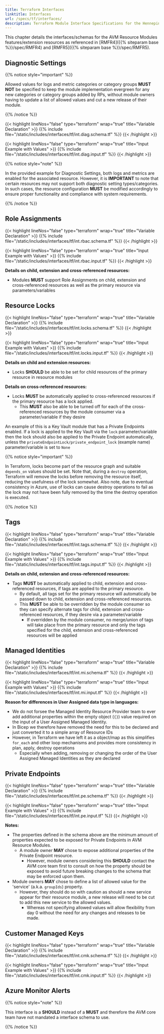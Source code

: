 ```yaml
---
title: Terraform Interfaces
linktitle: Interfaces
url: /specs/tf/interfaces/
description: Terraform Module Interface Specifications for the Hennepin Verified Modules (AVM) program
---
```


This chapter details the interfaces/schemas for the AVM Resource Modules features/extension resources as referenced in [RMFR4]({{% siteparam base %}}/spec/RMFR4) and [RMFR5]({{% siteparam base %}}/spec/RMFR5).

## Diagnostic Settings

{{% notice style="important" %}}

Allowed values for logs and metric categories or category groups **MUST NOT** be specified to keep the module implementation evergreen for any new categories or category groups added by RPs, without module owners having to update a list of allowed values and cut a new release of their module.

{{% /notice %}}

{{< highlight lineNos="false" type="terraform" wrap="true" title="Variable Declaration" >}}
  {{% include file="/static/includes/interfaces/tf/int.diag.schema.tf" %}}
{{< /highlight >}}

{{< highlight lineNos="false" type="terraform" wrap="true" title="Input Example with Values" >}}
  {{% include file="/static/includes/interfaces/tf/int.diag.input.tf" %}}
{{< /highlight >}}

{{% notice style="note" %}}

In the provided example for Diagnostic Settings, both logs and metrics are enabled for the associated resource. However, it is **IMPORTANT** to note that certain resources may not support both diagnostic setting types/categories. In such cases, the resource configuration **MUST** be modified accordingly to ensure proper functionality and compliance with system requirements.

{{% /notice %}}

## Role Assignments

{{< highlight lineNos="false" type="terraform" wrap="true" title="Variable Declaration" >}}
  {{% include file="/static/includes/interfaces/tf/int.rbac.schema.tf" %}}
{{< /highlight >}}

{{< highlight lineNos="false" type="terraform" wrap="true" title="Input Example with Values" >}}
  {{% include file="/static/includes/interfaces/tf/int.rbac.input.tf" %}}
{{< /highlight >}}

**Details on child, extension and cross-referenced resources:**

- Modules **MUST** support Role Assignments on child, extension and cross-referenced resources as well as the primary resource via parameters/variables

## Resource Locks

{{< highlight lineNos="false" type="terraform" wrap="true" title="Variable Declaration" >}}
  {{% include file="/static/includes/interfaces/tf/int.locks.schema.tf" %}}
{{< /highlight >}}

{{< highlight lineNos="false" type="terraform" wrap="true" title="Input Example with Values" >}}
  {{% include file="/static/includes/interfaces/tf/int.locks.input.tf" %}}
{{< /highlight >}}

**Details on child and extension resources:**

- Locks **SHOULD** be able to be set for child resources of the primary resource in resource modules

**Details on cross-referenced resources:**

- Locks **MUST** be automatically applied to cross-referenced resources if the primary resource has a lock applied.
  - This **MUST** also be able to be turned off for each of the cross-referenced resources by the module consumer via a parameter/variable if they desire

An example of this is a Key Vault module that has a Private Endpoints enabled. If a lock is applied to the Key Vault via the `lock` parameter/variable then the lock should also be applied to the Private Endpoint automatically, unless the `privateEndpointLock/private_endpoint_lock` (example name) parameter/variable is set to `None`

{{% notice style="important" %}}

In Terraform, locks become part of the resource graph and suitable `depends_on` values should be set. Note that, during a `destroy` operation, Terraform will remove the locks before removing the resource itself, reducing the usefulness of the lock somewhat. Also note, due to eventual consistency in Azure, use of locks can cause destroy operations to fail as the lock may not have been fully removed by the time the destroy operation is executed.

{{% /notice %}}

## Tags

{{< highlight lineNos="false" type="terraform" wrap="true" title="Variable Declaration" >}}
  {{% include file="/static/includes/interfaces/tf/int.tags.schema.tf" %}}
{{< /highlight >}}

{{< highlight lineNos="false" type="terraform" wrap="true" title="Input Example with Values" >}}
  {{% include file="/static/includes/interfaces/tf/int.tags.input.tf" %}}
{{< /highlight >}}

**Details on child, extension and cross-referenced resources:**

- Tags **MUST** be automatically applied to child, extension and cross-referenced resources, if tags are applied to the primary resource.
  - By default, all tags set for the primary resource will automatically be passed down to child, extension and cross-referenced resources.
  - This **MUST** be able to be overridden by the module consumer so they can specify alternate tags for child, extension and cross-referenced resources, if they desire via a parameter/variable
    - If overridden by the module consumer, no merge/union of tags will take place from the primary resource and only the tags specified for the child, extension and cross-referenced resources will be applied

## Managed Identities

{{< highlight lineNos="false" type="terraform" wrap="true" title="Variable Declaration" >}}
  {{% include file="/static/includes/interfaces/tf/int.mi.schema.tf" %}}
{{< /highlight >}}

{{< highlight lineNos="false" type="terraform" wrap="true" title="Input Example with Values" >}}
  {{% include file="/static/includes/interfaces/tf/int.mi.input.tf" %}}
{{< /highlight >}}

**Reason for differences in User Assigned data type in languages:**

- We do not forsee the Managed Identity Resource Provider team to ever add additional properties within the empty object (`{}`) value required on the input of a User Assigned Managed Identity.
- In Bicep we therefore have removed the need for this to be declared and just converted it to a simple array of Resource IDs
- However, in Terraform we have left it as a object/map as this simplifies `for_each` and other loop mechanisms and provides more consistency in plan, apply, destroy operations
  - Especially when adding, removing or changing the order of the User Assigned Managed Identities as they are declared

## Private Endpoints

{{< highlight lineNos="false" type="terraform" wrap="true" title="Variable Declaration" >}}
  {{% include file="/static/includes/interfaces/tf/int.pe.schema.tf" %}}
{{< /highlight >}}

{{< highlight lineNos="false" type="terraform" wrap="true" title="Input Example with Values" >}}
  {{% include file="/static/includes/interfaces/tf/int.pe.input.tf" %}}
{{< /highlight >}}

**Notes:**

- The properties defined in the schema above are the minimum amount of properties expected to be exposed for Private Endpoints in AVM Resource Modules.
  - A module owner **MAY** chose to expose additional properties of the Private Endpoint resource.
    - However, module owners considering this **SHOULD** contact the AVM core team first to consult on how the property should be exposed to avoid future breaking changes to the schema that may be enforced upon them.
- Module owners **MAY** chose to define a list of allowed value for the 'service' (a.k.a. `groupIds`) property.
  - However, they should do so with caution as should a new service appear for their resource module, a new release will need to be cut to add this new service to the allowed values.
    - Whereas not specifying allowed values will allow flexibility from day 0 without the need for any changes and releases to be made.

## Customer Managed Keys

{{< highlight lineNos="false" type="terraform" wrap="true" title="Variable Declaration" >}}
  {{% include file="/static/includes/interfaces/tf/int.cmk.schema.tf" %}}
{{< /highlight >}}

{{< highlight lineNos="false" type="terraform" wrap="true" title="Input Example with Values" >}}
  {{% include file="/static/includes/interfaces/tf/int.cmk.input.tf" %}}
{{< /highlight >}}

## Azure Monitor Alerts

{{% notice style="note" %}}

This interface is a **SHOULD** instead of a **MUST** and therefore the AVM core team have not mandated a interface schema to use.

{{% /notice %}}
